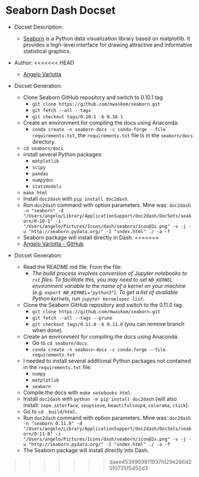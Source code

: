 Seaborn Dash Docset
=======================

- Docset Description:
    - [Seaborn](http://seaborn.pydata.org/) is a Python data visualization library based on matplotlib. It provides a high-level interface for drawing attractive and informative statistical graphics.

- Author:
<<<<<<< HEAD
    - [Angelo Varlotta](https://github.com/capac)

- Docset Generation:
    - Clone Seaborn GitHub repository and switch to 0.10.1 tag
        - `git clone https://github.com/mwaskom/seaborn.git`
        - `git fetch --all --tags`
        - `git checkout tags/0.10.1 -b 0.10.1`
    - Create an environment for compiling the docs using Anaconda:
      - `conda create -n seaborn-docs -c conda-forge --file requirements.txt`, the `requirements.txt` file is in the `seaborn/docs` directory.
    - `cd seaborn/docs`
    - install several Python packages:
        - `matplotlib`
        - `scipy`
        - `pandas`
        - `numpydoc`
        - `statsmodels`
    - `make html`
    - Install `doc2dash` with `pip install doc2dash`.
    - Run `doc2dash` command with option parameters. Mine was: 
    ```doc2dash -n "seaborn" -d "/Users/angelo/Library/ApplicationSupport/doc2dash/DocSets/seaborn/0-10-1" -i "/Users/angelo/Pictures/Icons/dash/seaborn/icon@2x.png" -v -j -u "http://seaborn.pydata.org/" -I "index.html" ./ -a -f```
    - Seaborn package will install directly in Dash.
=======
    - [Angelo Varlotta - GitHub](https://github.com/capac)

- Docset Generation:
    - Read the README.md file. From the file:
      - _The build process involves conversion of Jupyter notebooks to `rst` files. To facilitate this, you may need to set `NB_KERNEL` environment variable to the name of a kernel on your machine (e.g. `export NB_KERNEL="python3"`). To get a list of available Python kernels, run `jupyter kernelspec list`._
    - Clone the Seaborn GitHub repository and switch to the 0.11.0 tag.
        - `git clone https://github.com/mwaskom/seaborn.git`
        - `git fetch --all --tags --prune`
        - `git checkout tags/0.11.0 -b 0.11.0` (you can remove branch when done).
    - Create an environment for compiling the docs using Anaconda.
      - Go to `cd seaborn/docs`.
      - `conda create -n seaborn-docs -c conda-forge --file requirements.txt`
    - I needed to install several additional Python packages not contained in the `requirements.txt` file:
        - `numpy`
        - `matplotlib`
        - `seaborn`
    - Compile the docs with `make notebooks html`.
    - Install `doc2dash` with `python -m pip install doc2dash` (will also install: `zope.interface`, `soupsieve`, `beautifulsoup4`, `colorama`, `click`).
    - Go to `cd _build/html`.
    - Run `doc2dash` command with option parameters. Mine was: 
    ```doc2dash -n "seaborn 0.11.0" -d "/Users/angelo/Library/ApplicationSupport/doc2dash/DocSets/seaborn/0-11-0" -i "/Users/angelo/Pictures/Icons/dash/seaborn/icon@2x.png" -v -j -u "http://seaborn.pydata.org/" -I "index.html" ./ -a -f```
    - The Seaborn package will install directly into Dash.
>>>>>>> daee4539969911937fd29e266d25f0735f5452d3
